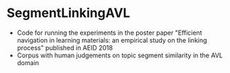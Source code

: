 SegmentLinkingAVL
=========

- Code for running the experiments in the poster paper "Efficient navigation in learning materials: an empirical study on the linking process" published in AEID 2018
- Corpus with human judgements on topic segment similarity in the AVL domain
